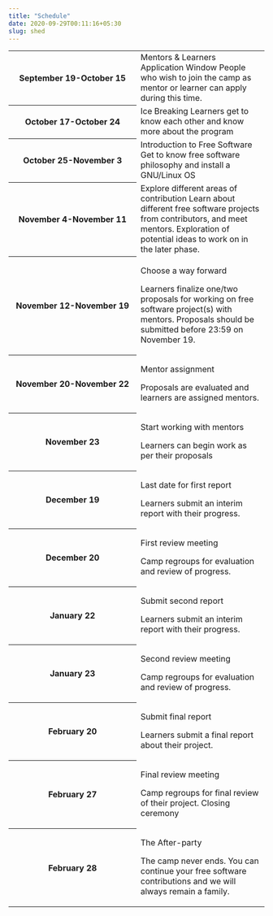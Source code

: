 ```yaml
---
title: "Schedule"
date: 2020-09-29T00:11:16+05:30
slug: shed
---
```


<table style="width: 100%;">

<tbody>

<tr>

<th scope="row">September 19-October 15</th>

<td style="width: 50.0000%;">Mentors & Learners Application Window  
People who wish to join the camp as mentor or learner can apply during this time.</td>

</tr>

<tr>

<th scope="row">October 17-October 24</th>

<td>Ice Breaking  
Learners get to know each other and know more about the program</td>

</tr>

<tr>

<th scope="row">October 25-November 3</th>

<td>Introduction to Free Software  
Get to know free software philosophy and install a GNU/Linux OS</td>

</tr>

<tr>

<th scope="row">November 4-November 11</th>

<td>Explore different areas of contribution  
Learn about different free software projects from contributors, and meet mentors. Exploration of potential ideas to work on in the later phase.</td>

</tr>

<tr>

<th scope="row">November 12-November 19</th>

<td>

Choose a way forward

Learners finalize one/two proposals for working on free software project(s) with mentors. Proposals should be submitted before 23:59 on November 19.</td>

</tr>

<tr>

<th scope="row">November 20-November 22</th>

<td>

Mentor assignment

Proposals are evaluated and learners are assigned mentors.

</td>

</tr>

<tr>

<th scope="row">November 23</th>

<td>

Start working with mentors

Learners can begin work as per their proposals</td>

</tr>

<tr>

<th scope="row">December 19</th>

<td>

Last date for first report

Learners submit an interim report with their progress.

</td>

</tr>

<tr>

<th scope="row">December 20</th>

<td>

First review meeting

Camp regroups for evaluation and review of progress.

</td>

</tr>

<tr>

<th scope="row">January 22</th>

<td>

Submit second report

Learners submit an interim report with their progress.

</td>

</tr>

<tr>

<th scope="row">January 23</th>

<td>

Second review meeting

Camp regroups for evaluation and review of progress.

</td>

</tr>

<tr>

<th scope="row">February 20</th>

<td>

Submit final report

Learners submit a final report about their project.

</td>

</tr>

<tr>

<th scope="row">February 27</th>

<td>

Final review meeting

Camp regroups for final review of their project. Closing ceremony

</td>

</tr>

<tr>

<th scope="row">February 28</th>

<td>

The After-party

The camp never ends. You can continue your free software contributions and we will always remain a family.

</td>

</tr>

</tbody>

</table>
